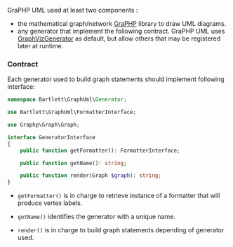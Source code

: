 GraPHP UML used at least two components :

- the mathematical graph/network [GraPHP](https://github.com/graphp/graph) library to draw UML diagrams.
- any generator that implement the following contract. 
GraPHP UML uses [GraphVizGenerator](https://github.com/llaville/graph-uml/blob/master/src/Generator/GraphVizGenerator.php) as default, but allow others that may be registered later at runtime.

### Contract

Each generator used to build graph statements should implement following interface:

```php
namespace Bartlett\GraphUml\Generator;

use Bartlett\GraphUml\FormatterInterface;

use Graphp\Graph\Graph;

interface GeneratorInterface
{
    public function getFormatter(): FormatterInterface;

    public function getName(): string;

    public function render(Graph $graph): string;
}
```

* `getFormatter()` is in charge to retrieve instance of a formatter that will produce vertex labels.

* `getName()` identifies the generator with a unique name.

* `render()` is in charge to build graph statements depending of generator used.
